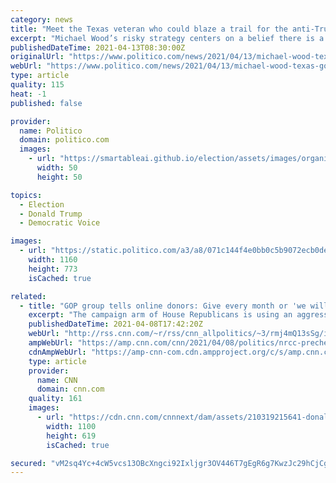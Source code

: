 ```yaml
---
category: news
title: "Meet the Texas veteran who could blaze a trail for the anti-Trump GOP"
excerpt: "Michael Wood’s risky strategy centers on a belief there is a healthy slice of the GOP ready to move on from Trump."
publishedDateTime: 2021-04-13T08:30:00Z
originalUrl: "https://www.politico.com/news/2021/04/13/michael-wood-texas-gop-481024"
webUrl: "https://www.politico.com/news/2021/04/13/michael-wood-texas-gop-481024"
type: article
quality: 115
heat: -1
published: false

provider:
  name: Politico
  domain: politico.com
  images:
    - url: "https://smartableai.github.io/election/assets/images/organizations/politico.com-50x50.jpg"
      width: 50
      height: 50

topics:
  - Election
  - Donald Trump
  - Democratic Voice

images:
  - url: "https://static.politico.com/a3/a8/071c144f4e0bb0c5b9072ecb0de0/texas-congress-c.jpg"
    width: 1160
    height: 773
    isCached: true

related:
  - title: "GOP group tells online donors: Give every month or 'we will have to tell Trump you're a DEFECTOR' "
    excerpt: "The campaign arm of House Republicans is using an aggressive tactic to push online donors toward committing to monthly contributions, telling them that opting out of having the same amount automatically charged to their credit card or withdrawn from their bank each month is an act of disloyalty toward"
    publishedDateTime: 2021-04-08T17:42:20Z
    webUrl: "http://rss.cnn.com/~r/rss/cnn_allpolitics/~3/rmj4mQ13sSg/index.html"
    ampWebUrl: "https://amp.cnn.com/cnn/2021/04/08/politics/nrcc-prechecked-boxes-trump-defector/index.html"
    cdnAmpWebUrl: "https://amp-cnn-com.cdn.ampproject.org/c/s/amp.cnn.com/cnn/2021/04/08/politics/nrcc-prechecked-boxes-trump-defector/index.html"
    type: article
    provider:
      name: CNN
      domain: cnn.com
    quality: 161
    images:
      - url: "https://cdn.cnn.com/cnnnext/dam/assets/210319215641-donald-trump-022821-super-tease.jpg"
        width: 1100
        height: 619
        isCached: true

secured: "vM2sq4Yc+4cW5vcs13OBcXngci92Ixljgr3OV446T7gEgR6g7KwzJc29hCjCgmKhHxXCCWMk4HXF8TP7g/g2ZMVbIi++q66rLZeIBHqcfhxoe/IPTjO08PGJetazlT1TJkpOrMP6o7AvjRa4baIFI/torO6TVRkrl/qs2tkR58zJ1Y/CHU3XwqiyeWrzgpCSe7/x59Pzt3V4dWPMo6aezoM6O5Mbf/Rln3QJQywHh5UEIVlAyyMzGwUaPFn3MxXba3Rz8N0wGzgggohOhzyZW+arJnJjp+iXJAf/VwTJDPOkZk7DYOlX92riIHh35R0VVwiIBXvSHPXpU1nfe4IgKZxT5Vo6PwFpnt0JggEe2ZI=;bZQXKC7tTYcXhR0kGgOObw=="
---
```



